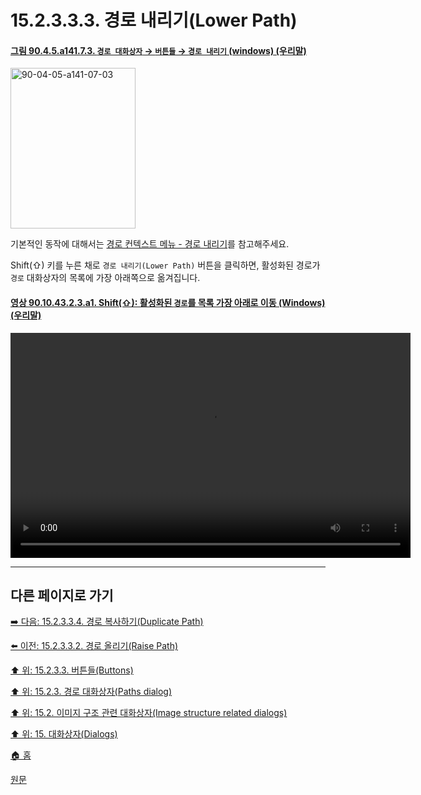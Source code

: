 # 15.2.3.3.3. 경로 내리기(Lower Path)

<a id="90-04-05-a141-07-03"></a>

#### [그림 90.4.5.a141.7.3. `경로 대화상자` → `버튼들` → `경로 내리기` (windows) (우리말)](./90-04-0005-paths.md#90-04-05-a141-07-03)
<img width="200" height="257" alt="90-04-05-a141-07-03" src="https://github.com/wonder13662/gimp/assets/15767104/7b6ddfcc-10ee-40ca-a44c-5e40ee7ab655" />

기본적인 동작에 대해서는 [경로 컨텍스트 메뉴 - 경로 내리기](./15-02-03-04-06-lower_path.md)를 참고해주세요.

Shift(⇧) 키를 누른 채로 `경로 내리기(Lower Path)` 버튼을 클릭하면, 활성화된 경로가 `경로` 대화상자의 목록에 가장 아래쪽으로 옮겨집니다.

<a id="90-10-43-02-03-a1"></a>

#### [영상 90.10.43.2.3.a1. Shift(⇧): 활성화된 `경로`를 목록 가장 아래로 이동 (Windows) (우리말)](./90-10-43-02-03-lower_path_to_the_top.md#90-10-43-02-03-a1)
<video controls="controls" width="640" height="360" src="https://github.com/wonder13662/gimp/assets/15767104/579ca88c-b474-4904-babf-a6146ba157d0"></video>

***

## 다른 페이지로 가기

[➡️ 다음: 15.2.3.3.4. 경로 복사하기(Duplicate Path)](./15-02-03-03-04-duplicate_path.md)

[⬅️ 이전: 15.2.3.3.2. 경로 올리기(Raise Path)](./15-02-03-03-02-raise_path.md)

[⬆️ 위: 15.2.3.3. 버튼들(Buttons)](./15-02-03-03-00-buttons.md)

[⬆️ 위: 15.2.3. 경로 대화상자(Paths dialog)](./15-02-03-00-paths-dialog.md)

[⬆️ 위: 15.2. 이미지 구조 관련 대화상자(Image structure related dialogs)](./15-02-00-image-structure-related-dialogs.md)

[⬆️ 위: 15. 대화상자(Dialogs)](./15-00-dialogs.md)

[🏠 홈](./00-home.md)

[원문](https://docs.gimp.org/2.10/ko/gimp-path-dialog.html#gimp-path-dialog-buttons)